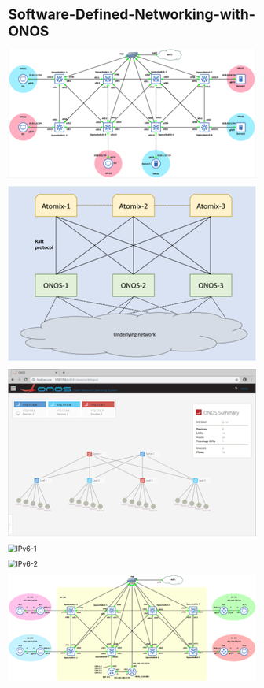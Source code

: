 # Software-Defined-Networking-with-ONOS

![](VPLS.png)

![](Cluster-1.png)

![](Cluster-2.png)

![IPv6-1](.png)

![IPv6-2](.png)

![](SDN-IP.png)
